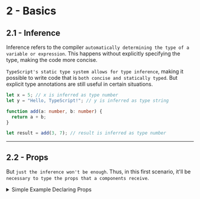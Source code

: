 # 2 - Basics

## 2.1 - Inference

Inference refers to the compiler `automatically determining the type of a variable or expression`. This happens without explicitly specifying the type, making the code more concise.

`TypeScript's static type system allows for type inference`, making it possible to write code that is `both concise and statically typed`. But explicit type annotations are still useful in certain situations.

```ts
let x = 5; // x is inferred as type number
let y = "Hello, TypeScript!"; // y is inferred as type string

function add(a: number, b: number) {
  return a + b;
}

let result = add(3, 7); // result is inferred as type number
```
---

## 2.2 - Props

But `just the inference won't be enough`. Thus, in this first scenario, it'll be `necessary to type the props that a components receive`.

<details>
<summary>Simple Example Declaring Props</summary>

```ts
//App.tsx
return (
  <>
    <p>Total: {total}</p>
    <Button onClick={increment} size="1.5rem">
      Increment
    </Button>
  </>
);
```

```ts
//Button.tsx
import React from "react";

type ButtonProps = {
  size?: string;
  children: React.ReactNode;
  onClick?: () => void;
};

const Button = (props: ButtonProps) => {
  return (
    <button onClick={props.onClick} style={{ fontSize: props.size }}>
      Increment
    </button>
  );
};

export default Button;
```

</details>
